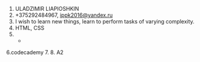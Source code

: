 1. ULADZIMIR LIAPIOSHKIN
2. +375292484967, ippk2016@yandex.ru
3. I wish to learn new things, learn to perform tasks of varying complexity.
4. HTML, CSS
5. -
6.codecademy
7.
8. A2